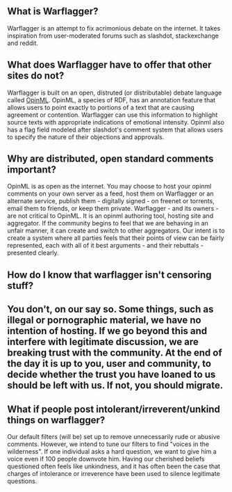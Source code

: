 ## What is Warflagger?

Warflagger is an attempt to fix acrimonious debate on the internet. It takes inspiration from user-moderated forums such as slashdot, stackexchange and reddit.

## What does Warflagger have to offer that other sites do not?

Warflagger is built on an open, distruted (or distributable) debate language called [OpinML][1]. OpinML, a species of RDF, has an annotation feature that allows users to point exactly to portions of a text that are causing agreement or contention. Warflagger can use this information to highlight source texts with appropriate indications of emotional intensity. Opinml also has a flag field modeled after slashdot's comment system that allows users to specify the nature of their objections and approvals.

[1]: opinml.org

## Why are distributed, open standard comments important?

OpinML is as open as the internet. You may choose to host your opinml comments on your own server as a feed, host them on Warflagger or an alternate service, publish them - digitally signed - on freenet or torrents, email them to friends, or keep them private.
Warflagger - and its owners - are not critical to OpinML. It is an opinml authoring tool, hosting site and aggregator. If the community begins to feel that we are behaving in an unfair manner, it can create and switch to other aggregators.
Our intent is to create a system where all parties feels that their points of view can be fairly represented, each with all of it best arguments - and their rebuttals - presented clearly.

## How do I know that warflagger isn't censoring stuff?

You don't, on our say so. Some things, such as illegal or pornographic material, we have no intention of hosting. If we go beyond this and interfere with legitimate discussion, we are breaking trust with the community. At the end of the day it is up to you, user and community, to decide whether the trust you have loaned to us should be left with us. If not, you should migrate.
-------

## What if people post intolerant/irreverent/unkind things on warflagger?

Our default filters (will be) set up to remove unnecessarily rude or abusive comments. However, we intend to tune our filters to find "voices in the wilderness". If one individual asks a hard question, we want to give him a voice even if 100 people downvote him. Having our cherished beliefs questioned often feels like unkindness, and it has often been the case that charges of intolerance or irreverence have been used to silence legitimate questions.

